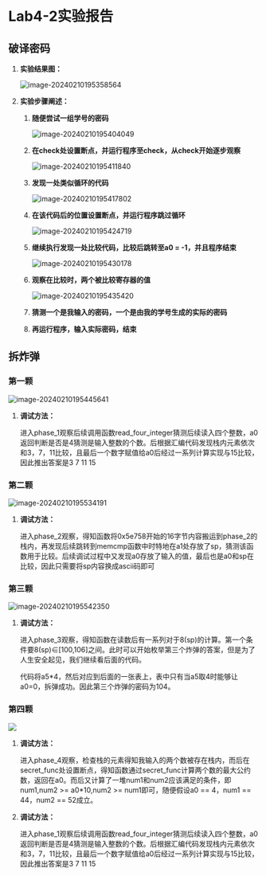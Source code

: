 # **Lab4-2实验报告**

## 破译密码

1.  **实验结果图：**

    ![image-20240210195358564](./4-2%E5%AE%9E%E9%AA%8C%E6%8A%A5%E5%91%8Aimg/image-20240210195358564.png)

2.  **实验步骤阐述：**

    1.  **随便尝试一组学号的密码**

        ![image-20240210195404049](./4-2%E5%AE%9E%E9%AA%8C%E6%8A%A5%E5%91%8Aimg/image-20240210195404049.png)

    2.  **在check处设置断点，并运行程序至check，从check开始逐步观察**

        ![image-20240210195411840](./4-2%E5%AE%9E%E9%AA%8C%E6%8A%A5%E5%91%8Aimg/image-20240210195411840.png)

    3.  **发现一处类似循环的代码**

        ![image-20240210195417802](./4-2%E5%AE%9E%E9%AA%8C%E6%8A%A5%E5%91%8Aimg/image-20240210195417802.png)

    4.  **在该代码后的位置设置断点，并运行程序跳过循环**

        ![image-20240210195424719](./4-2%E5%AE%9E%E9%AA%8C%E6%8A%A5%E5%91%8Aimg/image-20240210195424719.png)

    5.  **继续执行发现一处比较代码，比较后跳转至a0 = -1，并且程序结束**

        ![image-20240210195430178](./4-2%E5%AE%9E%E9%AA%8C%E6%8A%A5%E5%91%8Aimg/image-20240210195430178.png)

    6.  **观察在比较时，两个被比较寄存器的值**

        ![image-20240210195435420](./4-2%E5%AE%9E%E9%AA%8C%E6%8A%A5%E5%91%8Aimg/image-20240210195435420.png)

    7.  **猜测一个是我输入的密码，一个是由我的学号生成的实际的密码**

    8.  **再运行程序，输入实际密码，结束**

## 拆炸弹

### 第一颗

![image-20240210195445641](./4-2%E5%AE%9E%E9%AA%8C%E6%8A%A5%E5%91%8Aimg/image-20240210195445641.png)

1.  **调试方法：**

    进入phase_1观察后续调用函数read_four_integer猜测后续读入四个整数，a0返回判断是否是4猜测是输入整数的个数。后根据汇编代码发现栈内元素依次和3，7，11比较，且最后一个数字赋值给a0后经过一系列计算实现与15比较，因此推出答案是3 7 11 15

### 第二颗

![image-20240210195534191](./4-2%E5%AE%9E%E9%AA%8C%E6%8A%A5%E5%91%8Aimg/image-20240210195534191.png)

1.  **调试方法：**

    进入phase_2观察，得知函数将0x5e758开始的16字节内容搬运到phase_2的栈内，再发现后续跳转到memcmp函数中时特地在a1处存放了sp，猜测该函数用于比较。后续调试过程中又发现a0存放了输入的值，最后也是a0和sp在比较，因此只需要将sp内容换成ascii码即可

### 第三颗

![image-20240210195542350](./4-2%E5%AE%9E%E9%AA%8C%E6%8A%A5%E5%91%8Aimg/image-20240210195542350.png)

1.  **调试方法：**

    进入phase_3观察，得知函数在读数后有一系列对于8(sp)的计算。第一个条件要8(sp)∈\[100,106\]之间。此时可以开始枚举第三个炸弹的答案，但是为了人生安全起见，我们继续看后面的代码。

    代码将a5\*4，然后对应到后面的一张表上，表中只有当a5取4时能够让a0=0，拆弹成功。因此第三个炸弹的密码为104。

### 第四颗

![](./4-2%E5%AE%9E%E9%AA%8C%E6%8A%A5%E5%91%8Aimg/image-20240210195550034.png)

1.  **调试方法：**

    进入phase_4观察，检查栈的元素得知我输入的两个数被存在栈内，而后在secret_func处设置断点，得知函数通过secret_func计算两个数的最大公约数，返回在a0。而后又计算了一堆num1和num2应该满足的条件，即num1,num2 \>= a0\*10,num2 \>= num1即可，随便假设a0 == 4，num1 == 44，num2 == 52成立。&nbsp;

2.  **调试方法：**

    进入phase_1观察后续调用函数read_four_integer猜测后续读入四个整数，a0返回判断是否是4猜测是输入整数的个数。后根据汇编代码发现栈内元素依次和3，7，11比较，且最后一个数字赋值给a0后经过一系列计算实现与15比较，因此推出答案是3 7 11 15
